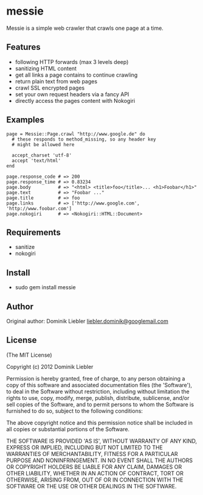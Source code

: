 messie
===========

Messie is a simple web crawler that crawls one page at a time.

Features
--------

* following HTTP forwards (max 3 levels deep)
* sanitizing HTML content
* get all links a page contains to continue crawling
* return plain text from web pages
* crawl SSL encrypted pages
* set your own request headers via a fancy API
* directly access the pages content with Nokogiri

Examples
--------

    page = Messie::Page.crawl "http://www.google.de" do
      # these responds to method_missing, so any header key
      # might be allowed here

      accept_charset 'utf-8'
      accept 'text/html'
    end

    page.response_code # => 200
    page.response_time # => 0.83234
    page.body          # => "<html> <title>foo</title>... <h1>Foobar</h1>"
    page.text          # => "Foobar ..."
    page.title         # => foo
    page.links         # => ['http://www.google.com', 'http://www.foobar.com']
    page.nokogiri      # => <Nokogiri::HTML::Document>

Requirements
------------

* sanitize
* nokogiri

Install
-------

* sudo gem install messie

Author
------

Original author: Dominik Liebler <liebler.dominik@googlemail.com>

License
-------

(The MIT License)

Copyright (c) 2012 Dominik Liebler

Permission is hereby granted, free of charge, to any person obtaining
a copy of this software and associated documentation files (the
'Software'), to deal in the Software without restriction, including
without limitation the rights to use, copy, modify, merge, publish,
distribute, sublicense, and/or sell copies of the Software, and to
permit persons to whom the Software is furnished to do so, subject to
the following conditions:

The above copyright notice and this permission notice shall be
included in all copies or substantial portions of the Software.

THE SOFTWARE IS PROVIDED 'AS IS', WITHOUT WARRANTY OF ANY KIND,
EXPRESS OR IMPLIED, INCLUDING BUT NOT LIMITED TO THE WARRANTIES OF
MERCHANTABILITY, FITNESS FOR A PARTICULAR PURPOSE AND NONINFRINGEMENT.
IN NO EVENT SHALL THE AUTHORS OR COPYRIGHT HOLDERS BE LIABLE FOR ANY
CLAIM, DAMAGES OR OTHER LIABILITY, WHETHER IN AN ACTION OF CONTRACT,
TORT OR OTHERWISE, ARISING FROM, OUT OF OR IN CONNECTION WITH THE
SOFTWARE OR THE USE OR OTHER DEALINGS IN THE SOFTWARE.
